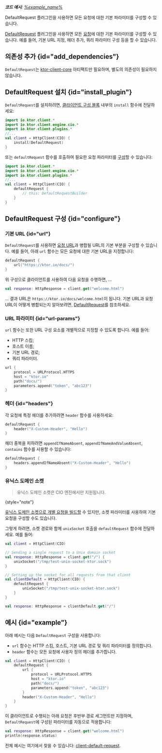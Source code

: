 [//]: # (title: 기본 요청)

<show-structure for="chapter" depth="2"/>
<primary-label ref="client-plugin"/>

<tldr>
<var name="example_name" value="client-default-request"/>
<p>
    <b>코드 예시</b>:
    <a href="https://github.com/ktorio/ktor-documentation/tree/%ktor_version%/codeSnippets/snippets/%example_name%">
        %example_name%
    </a>
</p>
</tldr>

<link-summary>
DefaultRequest 플러그인을 사용하면 모든 요청에 대한 기본 파라미터를 구성할 수 있습니다.
</link-summary>

[DefaultRequest](https://api.ktor.io/ktor-client/ktor-client-core/io.ktor.client.plugins/-default-request/index.html) 플러그인을 사용하면 모든 [요청](client-requests.md)에 대한 기본 파라미터를 구성할 수 있습니다. 예를 들어, 기본 URL 지정, 헤더 추가, 쿼리 파라미터 구성 등을 할 수 있습니다.

## 의존성 추가 {id="add_dependencies"}

`DefaultRequest`는 [ktor-client-core](client-dependencies.md) 아티팩트만 필요하며, 별도의 의존성이 필요하지 않습니다.

## DefaultRequest 설치 {id="install_plugin"}

`DefaultRequest`를 설치하려면, [클라이언트 구성 블록](client-create-and-configure.md#configure-client) 내부의 `install` 함수에 전달하세요:

```kotlin
import io.ktor.client.*
import io.ktor.client.engine.cio.*
import io.ktor.client.plugins.*
//...
val client = HttpClient(CIO) {
    install(DefaultRequest)
}
```

또는 `defaultRequest` 함수를 호출하여 필요한 요청 파라미터를 [구성](#configure)할 수 있습니다:

```kotlin
import io.ktor.client.*
import io.ktor.client.engine.cio.*
import io.ktor.client.plugins.*
//...
val client = HttpClient(CIO) {
    defaultRequest {
        // this: DefaultRequestBuilder
    }
}
```

## DefaultRequest 구성 {id="configure"}

### 기본 URL {id="url"}

`DefaultRequest`를 사용하면 [요청 URL](client-requests.md#url)과 병합될 URL의 기본 부분을 구성할 수 있습니다.
예를 들어, 아래 `url` 함수는 모든 요청에 대한 기본 URL을 지정합니다:

```kotlin
defaultRequest {
    url("https://ktor.io/docs/")
}
```

위 구성으로 클라이언트를 사용하여 다음 요청을 수행하면, ...

```kotlin
val response: HttpResponse = client.get("welcome.html")
```

... 결과 URL은 `https://ktor.io/docs/welcome.html`이 됩니다.
기본 URL과 요청 URL이 어떻게 병합되는지 알아보려면, [DefaultRequest](https://api.ktor.io/ktor-client/ktor-client-core/io.ktor.client.plugins/-default-request/index.html)를 참조하세요.

### URL 파라미터 {id="url-params"}

`url` 함수는 또한 URL 구성 요소를 개별적으로 지정할 수 있도록 합니다. 예를 들어:
- HTTP 스킴;
- 호스트 이름;
- 기본 URL 경로;
- 쿼리 파라미터.

```kotlin
url {
    protocol = URLProtocol.HTTPS
    host = "ktor.io"
    path("docs/")
    parameters.append("token", "abc123")
}
```

### 헤더 {id="headers"}

각 요청에 특정 헤더를 추가하려면 `header` 함수를 사용하세요:

```kotlin
defaultRequest {
    header("X-Custom-Header", "Hello")
}
```

헤더 중복을 피하려면 `appendIfNameAbsent`, `appendIfNameAndValueAbsent`, `contains` 함수를 사용할 수 있습니다:

```kotlin
defaultRequest {
    headers.appendIfNameAbsent("X-Custom-Header", "Hello")
}
```

### 유닉스 도메인 소켓

> 유닉스 도메인 소켓은 CIO 엔진에서만 지원됩니다.
>
{style="note"}

[유닉스 도메인 소켓으로 개별 요청을 빌드할](client-requests.md#specify-a-unix-domain-socket) 수 있지만,
소켓 파라미터를 사용하여 기본 요청을 구성할 수도 있습니다.

그렇게 하려면, 소켓 경로와 함께 `unixSocket` 호출을 `defaultRequest` 함수에 전달하세요.
예를 들어:

```kotlin
val client = HttpClient(CIO)

// Sending a single request to a Unix domain socket
val response: HttpResponse = client.get("/") {
    unixSocket("/tmp/test-unix-socket-ktor.sock")
}

// Setting up the socket for all requests from that client
val clientDefault = HttpClient(CIO) {
    defaultRequest {
        unixSocket("/tmp/test-unix-socket-ktor.sock")
    }    
}

val response: HttpResponse = clientDefault.get("/")
```

## 예시 {id="example"}

아래 예시는 다음 `DefaultRequest` 구성을 사용합니다:
*   `url` 함수는 HTTP 스킴, 호스트, 기본 URL 경로 및 쿼리 파라미터를 정의합니다.
*   `header` 함수는 모든 요청에 사용자 정의 헤더를 추가합니다.

```kotlin
val client = HttpClient(CIO) {
    defaultRequest {
        url {
            protocol = URLProtocol.HTTPS
            host = "ktor.io"
            path("docs/")
            parameters.append("token", "abc123")
        }
        header("X-Custom-Header", "Hello")
    }
}
```

이 클라이언트로 수행되는 아래 요청은 후반부 경로 세그먼트만 지정하며, `DefaultRequest`에 구성된 파라미터를 자동으로 적용합니다:

```kotlin
val response: HttpResponse = client.get("welcome.html")
println(response.status)
```

전체 예시는 여기에서 찾을 수 있습니다: [client-default-request](https://github.com/ktorio/ktor-documentation/tree/%ktor_version%/codeSnippets/snippets/client-default-request).